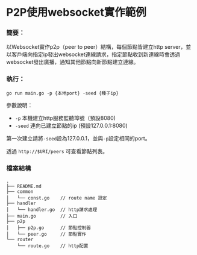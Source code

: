 # P2P使用websocket實作範例

### 簡要：

以Websocket實作p2p（peer to peer）結構，每個節點皆建立http server，並以客戶端向指定ip發出websocket連線請求，指定節點收到新連線時會透過websocket發出廣播，通知其他節點向新節點建立連線。

### 執行：

`go run main.go -p {本地port} -seed {種子ip}`

參數說明：  

* `-p` 本機建立http服務監聽埠號（預設8080)
* `-seed` 連向已建立節點的ip   (預設127.0.0.1:8080)

第一次建立請將`-seed`設為127.0.0.1，並與`-p`設定相同的port。

透過 `http://$URI/peers` 可查看節點列表。

### 檔案結構

```
.
├── README.md
├── common
│   └── const.go    // route name 設定
├── handler
│   └── handler.go  // http請求處理
├── main.go         // 入口
├── p2p
│   ├── p2p.go      // 節點控制器
│   └── peer.go     // 節點實作
└── router
    └── route.go    // http配置

```